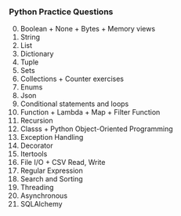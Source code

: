 ### Python Practice Questions

0. Boolean + None + Bytes + Memory views
1. String
2. List
3. Dictionary
4. Tuple
5. Sets
6. Collections + Counter exercises
7. Enums
8. Json
9. Conditional statements and loops
10. Function + Lambda + Map + Filter Function
11. Recursion
12. Classs + Python Object-Oriented Programming
13. Exception Handling
14. Decorator
15. Itertools
16. File I/O + CSV Read, Write
17. Regular Expression
18. Search and Sorting
19. Threading
20. Asynchronous
21. SQLAlchemy


